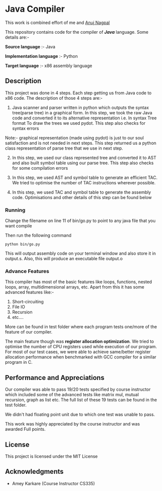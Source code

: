 # Java Compiler
This work is combined effort of me and  [Anuj Nagpal](https://github.com/anujnag)

This repository contains code for the compiler of **_Java_** language. Some details are:-

**Source language** :- Java

**Implementation language** :- Python

**Target language** :- x86 assembly language

## Description

This project was done in 4 steps. Each step getting us from Java code to x86 code. The description of those 4 steps are:-

1. Java scanner and parser written in python which outputs the syntax tree(parse tree) in a graphical form.
In this step, we took the raw Java code and converted it to its alternative representation i.e. In syntax Tree format
To draw the trees we used pydot. This step also checks for syntax errors

  Note:- graphical representation (made using pydot) is just to our soul satisfaction and is not needed in next steps. This step returned us a python class representation of parse tree that we use in next step.

2. In this step, we used our class represented tree and converted it to AST and also built symbol table using our parse tree. This step also checks for some compilation errors

3. In this step, we used AST and symbol table to generate an efficient TAC. We tried to optimise the number of TAC instructions wherever possible.

4. In this step, we used TAC and symbol table to generate the assembly code. Optimisations and other details of this step can be found below

### Running

Change the filename on line 11 of bin/go.py to point to any java file that you want compile

Then run the following command
```
python bin/go.py
```

This will output assembly code on your terminal window and also store it in output.s. Also, this will produce an executable file output.o
### Advance Features

This compiler has most of the basic features like loops, functions, nested loops, array, multidimensional arrays, etc. Apart from this it has some advanced features like:-

1. Short-circuiting
2. File IO
3. Recursion
4. etc....

More can be found in test folder where each program tests one/more of the feature of our compiler.

The main feature though was __register allocation optimization__. We tried to optimise the number of CPU registers used while execution of our program. For most of our test cases, we were able to achieve same/better register allocation performance when benchmarked with GCC compiler for a similar program in C.

## Performance and Appreciations

Our compiler was able to pass 19/20 tests specified by course instructor which included some of the advanced tests like matrix mul, mutual recursion, graph as list etc. The full list of these 19 tests can be found in the test folder.

We didn't had floating point unit due to which one test was unable to pass.

This work was highly appreciated by the course instructor and was awarded Full points.

## License

This project is licensed under the MIT License

## Acknowledgments

* Amey Karkare (Course Instructor CS335)
